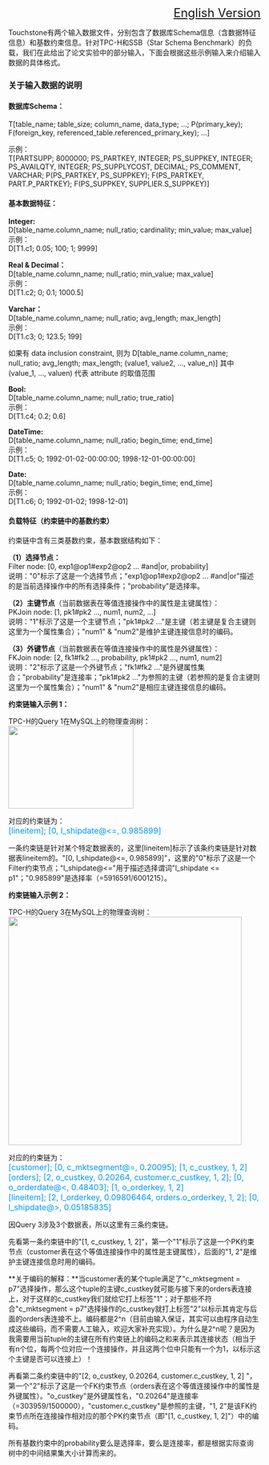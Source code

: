 <font size=5><div align="right"><a href="https://github.com/daseECNU/Touchstone/blob/master/running%20examples/input/README-en.md">English Version</a></div>
</font>

Touchstone有两个输入数据文件，分别包含了数据库Schema信息（含数据特征信息）和基数约束信息。针对TPC-H和SSB（Star Schema Benchmark）的负载，我们在此给出了论文实验中的部分输入，下面会根据这些示例输入来介绍输入数据的具体格式。

### 关于输入数据的说明

#### 数据库Schema：

T[table\_name; table\_size; column\_name, data\_type; ...; P(primary\_key); F(foreign\_key, referenced\_table.referenced\_primary_key); ...]  

示例：  
T[PARTSUPP; 8000000; PS\_PARTKEY, INTEGER; PS\_SUPPKEY, INTEGER; PS\_AVAILQTY, INTEGER; PS\_SUPPLYCOST, DECIMAL; PS\_COMMENT, VARCHAR; P(PS\_PARTKEY, PS\_SUPPKEY); F(PS\_PARTKEY, PART.P\_PARTKEY); F(PS\_SUPPKEY, SUPPLIER.S\_SUPPKEY)]

#### 基本数据特征：

**Integer:**  
D[table\_name.column\_name; null\_ratio; cardinality; min\_value; max\_value]  
示例：  
D[T1.c1; 0.05; 100; 1; 9999]

**Real & Decimal：**  
D[table\_name.column\_name; null\_ratio; min\_value; max\_value]  
示例：  
D[T1.c2; 0; 0.1; 1000.5]

**Varchar：**  
D[table\_name.column\_name; null\_ratio; avg\_length; max\_length]  
示例：  
D[T1.c3; 0; 123.5; 199]

如果有 data inclusion constraint, 则为
D[table\_name.column\_name; null\_ratio; avg\_length; max\_length; (value1, value2, ..., value_n)]
其中(value_1, ..., valuen) 代表 attribute 的取值范围

**Bool:**  
D[table\_name.column\_name; null\_ratio; true\_ratio]  
示例：  
D[T1.c4; 0.2; 0.6]

**DateTime:**  
D[table\_name.column\_name; null\_ratio; begin\_time; end\_time]  
示例：  
D[T1.c5; 0; 1992-01-02-00:00:00; 1998-12-01-00:00:00]

**Date:**  
D[table\_name.column\_name; null\_ratio; begin\_time; end\_time]  
示例：  
D[T1.c6; 0; 1992-01-02; 1998-12-01]

#### 负载特征（约束链中的基数约束）

约束链中含有三类基数约束，基本数据结构如下：  

**（1）选择节点：**   
Filter node: [0, exp1@op1#exp2@op2 ... #and|or, probability]    
说明："0"标示了这是一个选择节点；"exp1@op1#exp2@op2 ... #and|or"描述的是当前选择操作中的所有选择条件；"probability"是选择率。

**（2）主键节点**（当前数据表在等值连接操作中的属性是主键属性）：  
PKJoin node: [1, pk1#pk2 ..., num1, num2, ...]  
说明："1"标示了这是一个主键节点；"pk1#pk2 ..."是主键（若主键是复合主键则这里为一个属性集合）；"num1" & "num2"是维护主键连接信息时的编码。

**（3）外键节点**（当前数据表在等值连接操作中的属性是外键属性）：  
FKJoin node: [2, fk1#fk2 ..., probability, pk1#pk2 ..., num1, num2]  
说明："2"标示了这是一个外键节点；"fk1#fk2 ..."是外键属性集合；"probability"是连接率；"pk1#pk2 ..."为参照的主键（若参照的是复合主键则这里为一个属性集合）；"num1" & "num2"是相应主键连接信息的编码。

**约束链输入示例 1：**

TPC-H的Query 1在MySQL上的物理查询树：  
<img src="./TPC-H_Query-1.png" width=250 height=165/>

对应的约束链为：
<font color=#0099ff size=3>  
[lineitem]; [0, l\_shipdate@<=, 0.985899]
</font>

一条约束链是针对某个特定数据表的，这里[lineitem]标示了该条约束链是针对数据表lineitem的。"[0, l\_shipdate@<=, 0.985899]"，这里的"0"标示了这是一个Filter约束节点；"l\_shipdate@<="用于描述选择谓词"l\_shipdate <= p1"；"0.985899"是选择率（=5916591/6001215）。

**约束链输入示例 2：**

TPC-H的Query 3在MySQL上的物理查询树：  
<img src="./TPC-H_Query-3.png" width=466 height=456/>

对应的约束链为：  
<font color=#0099ff size=3>
[customer]; [0, c\_mktsegment@=, 0.20095]; [1, c\_custkey, 1, 2]  
[orders]; [2, o\_custkey, 0.20264, customer.c\_custkey, 1, 2]; [0, o\_orderdate@<, 0.48403]; [1, o\_orderkey, 1, 2]  
[lineitem]; [2, l\_orderkey, 0.09806464, orders.o\_orderkey, 1, 2]; [0, l\_shipdate@>, 0.05185835]
</font>

因Query 3涉及3个数据表，所以这里有三条约束链。

先看第一条约束链中的"[1, c\_custkey, 1, 2]"，第一个"1"标示了这是一个PK约束节点（customer表在这个等值连接操作中的属性是主键属性），后面的"1, 2"是维护主键连接信息时用的编码。

**关于编码的解释：**当customer表的某个tuple满足了"c\_mktsegment = p7"选择操作，那么这个tuple的主键c\_custkey就可能与接下来的orders表连接上，对于这样的c\_custkey我们就给它打上标签"1"；对于那些不符合"c\_mktsegment = p7"选择操作的c\_custkey就打上标签"2"以标示其肯定与后面的orders表连接不上。编码都是2^n（目前由输入保证，其实可以由程序自动生成这些编码，而不需要人工输入，欢迎大家补充实现）。为什么是2^n呢？是因为我需要用当前tuple的主键在所有约束链上的编码之和来表示其连接状态（相当于有n个位，每两个位对应一个连接操作，并且这两个位中只能有一个为1，以标示这个主键是否可以连接上）！

再看第二条约束链中的"[2, o\_custkey, 0.20264, customer.c\_custkey, 1, 2] "，第一个"2"标示了这是一个FK约束节点（orders表在这个等值连接操作中的属性是外键属性）。"o\_custkey"是外键属性名，"0.20264"是连接率（=303959/1500000），"customer.c\_custkey"是参照的主键，"1, 2"是该FK约束节点所在连接操作相对应的那个PK约束节点（即"[1, c\_custkey, 1, 2]"）中的编码。

所有基数约束中的probability要么是选择率，要么是连接率，都是根据实际查询树中的中间结果集大小计算而来的。

